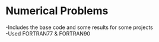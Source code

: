 # Numerical Problems
-Includes the base code and some results for some projects <br>
-Used FORTRAN77 & FORTRAN90
